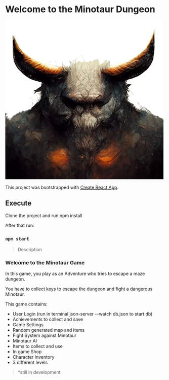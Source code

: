 # Welcome to the Minotaur Dungeon

![banner](./src//pics//menuPics/banner.png)


This project was bootstrapped with [Create React App](https://github.com/facebook/create-react-app).

## Execute

Clone the project and run npm install

After that run:

### `npm start`

> Description

### Welcome to the Minotaur Game

In this game, you play as an Adventure who tries to escape a maze dungeon. 

You have to collect keys to escape the dungeon and fight a dangerous Minotaur.

This game contains:

- User Login (run in terminal json-server --watch db.json to start db)
- Achievements to collect and save
- Game Settings
- Random generated map and items
- Fight System against Minotaur
- Minotaur AI
- Items to collect and use
- In game Shop
- Character Inventory
- 3 different levels

> *still in development
